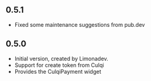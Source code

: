 ## 0.5.1

- Fixed some maintenance suggestions from pub.dev

## 0.5.0

- Initial version, created by Limonadev.
- Support for create token from Culqi
- Provides the CulqiPayment widget